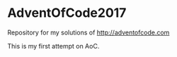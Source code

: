 # AdventOfCode2017
Repository for my solutions of http://adventofcode.com

This is my first attempt on AoC.

